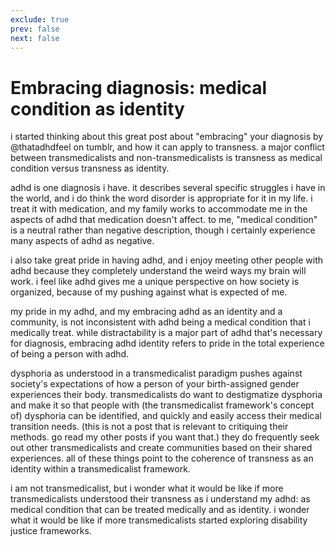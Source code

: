 ```yaml
---
exclude: true
prev: false
next: false
---
```

# Embracing diagnosis: medical condition as identity

i started thinking about this great post about "embracing" your diagnosis by @thatadhdfeel on tumblr, and how it can apply to transness. a major conflict between transmedicalists and non-transmedicalists is transness as medical condition versus transness as identity.

adhd is one diagnosis i have. it describes several specific struggles i have in the world, and i do think the word disorder is appropriate for it in my life. i treat it with medication, and my family works to  accommodate me in the aspects of adhd that medication doesn't affect. to me, "medical condition" is a neutral rather than negative description, though i certainly experience many aspects of adhd as negative.

i also take great pride in having adhd, and i enjoy meeting other people with adhd because they completely understand the weird ways my brain will work. i feel like adhd gives me a unique perspective on how society is organized, because of my pushing against what is expected of me.

my pride in my adhd, and my embracing adhd as an identity and a community, is not inconsistent with adhd being a medical condition that i medically treat. while distractability is a major part of adhd that's necessary for diagnosis, embracing adhd identity refers to pride in the total experience of being a person with adhd.

dysphoria as understood in a transmedicalist paradigm pushes against society's expectations of how a person of your birth-assigned gender experiences their body. transmedicalists do want to destigmatize dysphoria and make it so that people with (the transmedicalist framework's concept of) dysphoria can be identified, and quickly and easily access their medical transition needs. (this is not a post that is relevant to critiquing their methods. go read my other posts if you want that.) they do frequently seek out other transmedicalists and create communities based on their shared experiences. all of these things point to the coherence of transness as an identity within a transmedicalist framework.

i am not transmedicalist, but i wonder what it would be like if more transmedicalists understood their transness as i understand my adhd: as medical condition that can be treated medically and as identity. i wonder what it would be like if more transmedicalists started exploring disability justice frameworks.
